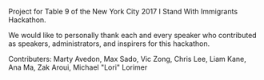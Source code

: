 Project for Table 9 of the New York City 2017 I Stand With Immigrants Hackathon. 

We would like to personally thank each and every speaker who contributed as speakers, administrators, and inspirers for this hackathon. 


Contributers: Marty Avedon, Max Sado, Vic Zong, Chris Lee, Liam Kane, Ana Ma, Zak Aroui, Michael "Lori" Lorimer